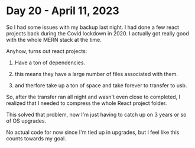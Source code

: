 # Day 20 - April 11, 2023

So I had some issues with my backup last night. I had done a few react projects back during the Covid lockdown in 2020. I actually got really good with the whole MERN stack at the time.

Anyhow, turns out react projects:

1. Have a ton of dependencies.

2. this means they have a large number of files associated with them.

3. and therfore take up a ton of space and take forever to transfer to usb.

So, after the transfer ran all night and wasn't even close to completed, I realized that I needed to compress the whole React project folder.

This solved that problem, now I'm just having to catch up on 3 years or so of OS upgrades.

No actual code for now since I'm tied up in upgrades, but I feel like this counts towards my goal.
